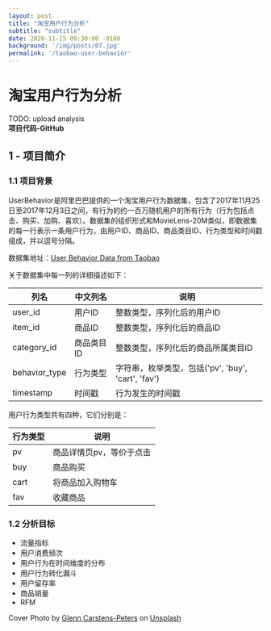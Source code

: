 ```yaml
---
layout: post
title: "淘宝用户行为分析"
subtitle: "subtitle"
date: 2020-11-15 09:30:00 -0100
background: '/img/posts/07.jpg'
permalink: '/taobao-user-behavior'
---
```


# 淘宝用户行为分析

TODO: upload analysis  
**项目代码-GitHub**


## 1 - 项目简介  

### 1.1 项目背景

UserBehavior是阿里巴巴提供的一个淘宝用户行为数据集，包含了2017年11月25日至2017年12月3日之间，有行为的约一百万随机用户的所有行为（行为包括点击、购买、加购、喜欢）。数据集的组织形式和MovieLens-20M类似，即数据集的每一行表示一条用户行为，由用户ID、商品ID、商品类目ID、行为类型和时间戳组成，并以逗号分隔。

数据集地址：[User Behavior Data from Taobao](https://tianchi.aliyun.com/dataset/dataDetail?dataId=649) 

关于数据集中每一列的详细描述如下：

| 列名 | 中文列名 | 说明 |
| --- | ------- | --- |
| user_id       |用户ID    |整数类型，序列化后的用户ID|
| item_id       |商品ID    |整数类型，序列化后的商品ID|
| category_id   |商品类目ID|整数类型，序列化后的商品所属类目ID|
| behavior_type |行为类型  |字符串，枚举类型，包括('pv', 'buy', 'cart', 'fav')|
| timestamp     |时间戳    | 行为发生的时间戳|

用户行为类型共有四种，它们分别是：

|行为类型|说明|
|------|----|
|pv  | 商品详情页pv，等价于点击|
|buy | 商品购买|
|cart| 将商品加入购物车|
|fav | 收藏商品|


### 1.2 分析目标

- 流量指标
- 用户消费频次
- 用户行为在时间维度的分布
- 用户行为转化漏斗
- 用户留存率
- 商品销量
- RFM






<span>Cover Photo by <a href="https://unsplash.com/@glenncarstenspeters?utm_source=unsplash&amp;utm_medium=referral&amp;utm_content=creditCopyText">Glenn Carstens-Peters</a> on <a href="https://unsplash.com/s/photos/computer?utm_source=unsplash&amp;utm_medium=referral&amp;utm_content=creditCopyText">Unsplash</a></span>